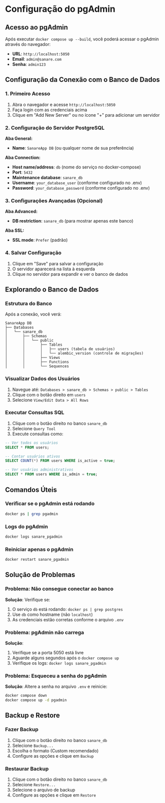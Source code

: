 # Configuração do pgAdmin

## Acesso ao pgAdmin

Após executar `docker compose up --build`, você poderá acessar o pgAdmin através do navegador:

- **URL**: `http://localhost:5050`
- **Email**: `admin@sanare.com`
- **Senha**: `admin123`

## Configuração da Conexão com o Banco de Dados

### 1. Primeiro Acesso
1. Abra o navegador e acesse `http://localhost:5050`
2. Faça login com as credenciais acima
3. Clique em "Add New Server" ou no ícone "+" para adicionar um servidor

### 2. Configuração do Servidor PostgreSQL

**Aba General:**
- **Name**: `SanareApp DB` (ou qualquer nome de sua preferência)

**Aba Connection:**
- **Host name/address**: `db` (nome do serviço no docker-compose)
- **Port**: `5432`
- **Maintenance database**: `sanare_db`
- **Username**: `your_database_user` (conforme configurado no .env)
- **Password**: `your_database_password` (conforme configurado no .env)

### 3. Configurações Avançadas (Opcional)

**Aba Advanced:**
- **DB restriction**: `sanare_db` (para mostrar apenas este banco)

**Aba SSL:**
- **SSL mode**: `Prefer` (padrão)

### 4. Salvar Configuração
1. Clique em "Save" para salvar a configuração
2. O servidor aparecerá na lista à esquerda
3. Clique no servidor para expandir e ver o banco de dados

## Explorando o Banco de Dados

### Estrutura do Banco
Após a conexão, você verá:
```
SanareApp DB
├── Databases
│   └── sanare_db
│       ├── Schemas
│       │   └── public
│       │       ├── Tables
│       │       │   ├── users (tabela de usuários)
│       │       │   └── alembic_version (controle de migrações)
│       │       ├── Views
│       │       ├── Functions
│       │       └── Sequences
```

### Visualizar Dados dos Usuários
1. Navegue até: `Databases > sanare_db > Schemas > public > Tables`
2. Clique com o botão direito em `users`
3. Selecione `View/Edit Data > All Rows`

### Executar Consultas SQL
1. Clique com o botão direito no banco `sanare_db`
2. Selecione `Query Tool`
3. Execute consultas como:
```sql
-- Ver todos os usuários
SELECT * FROM users;

-- Contar usuários ativos
SELECT COUNT(*) FROM users WHERE is_active = true;

-- Ver usuários administrativos
SELECT * FROM users WHERE is_admin = true;
```

## Comandos Úteis

### Verificar se o pgAdmin está rodando
```bash
docker ps | grep pgadmin
```

### Logs do pgAdmin
```bash
docker logs sanare_pgadmin
```

### Reiniciar apenas o pgAdmin
```bash
docker restart sanare_pgadmin
```

## Solução de Problemas

### Problema: Não consegue conectar ao banco
**Solução**: Verifique se:
1. O serviço `db` está rodando: `docker ps | grep postgres`
2. Use `db` como hostname (não `localhost`)
3. As credenciais estão corretas conforme o arquivo `.env`

### Problema: pgAdmin não carrega
**Solução**: 
1. Verifique se a porta 5050 está livre
2. Aguarde alguns segundos após o `docker compose up`
3. Verifique os logs: `docker logs sanare_pgadmin`

### Problema: Esqueceu a senha do pgAdmin
**Solução**: Altere a senha no arquivo `.env` e reinicie:
```bash
docker compose down
docker compose up -d pgadmin
```

## Backup e Restore

### Fazer Backup
1. Clique com o botão direito no banco `sanare_db`
2. Selecione `Backup...`
3. Escolha o formato (Custom recomendado)
4. Configure as opções e clique em `Backup`

### Restaurar Backup
1. Clique com o botão direito no banco `sanare_db`
2. Selecione `Restore...`
3. Selecione o arquivo de backup
4. Configure as opções e clique em `Restore` 